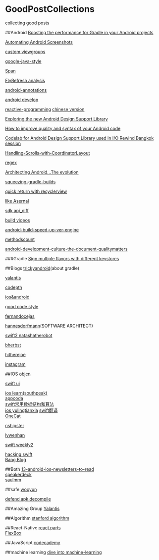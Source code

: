 # GoodPostCollections
collecting good posts

##Android
[Boosting the performance for Gradle in your Android projects](https://medium.com/@erikhellman/boosting-the-performance-for-gradle-in-your-android-projects-6d5f9e4580b6)   

[Automating Android Screenshots](https://medium.com/@swanhtet1992/automating-android-screenshots-5b7574c0621d)  

[custom viewgroups](https://sriramramani.wordpress.com/2015/05/06/custom-viewgroups/)  

[google-java-style](http://google-styleguide.googlecode.com/svn/trunk/javaguide.html)  

[Span](http://flavienlaurent.com/blog/2014/01/31/spans/)     

[FlyRefresh analysis](http://www.race604.com/flyrefresh/)   

[android-annotations](http://tools.android.com/tech-docs/support-annotations)  

[android develop](https://medium.com/google-developers)   

[reactive-programming](https://www.bignerdranch.com/blog/what-is-functional-reactive-programming/)  [chinese version](http://asce1885.gitbooks.io/android-rd-senior-advanced/content/)  

[Exploring the new Android Design Support   Library](https://medium.com/ribot-labs/exploring-the-new-android-design-support-library-b7cda56d2c32)    

[How to improve quality and syntax of your Android code](http://vincentbrison.com/2014/07/19/how-to-improve-quality-and-syntax-of-your-android-code/)  

[Codelab for Android Design Support Library used in I/O Rewind Bangkok   session](http://inthecheesefactory.com/blog/android-design-support-library-codelab/en)  

[Handling-Scrolls-with-CoordinatorLayout](https://guides.codepath.com/android/Handling-Scrolls-with-CoordinatorLayout)

[regex](http://deerchao.net/tutorials/regex/regex.htm)  

[Architecting Android…The evolution](http://fernandocejas.com/2015/07/18/architecting-android-the-evolution/)  

[squeezing-gradle-builds](http://saulmm.github.io/squeezing-gradle-builds/)  

[quick return with recyclerview](https://medium.com/@bherbst/quick-return-with-recyclerview-e70c8da9b4c1)  

[like Asernal](http://www.android-gems.com/)  

[sdk api_diff](http://developer.android.com/sdk/api_diff/23/changes.html)  

[build videos](https://yalantis.com/blog/video-recording-app-development-how-we-built-instagram-for-videos/)  

[android-build-speed-up-ver-engine](https://medium.com/@jsuch2362/android-build-speed-up-ver-english-c76890aa610#.elxkv5hp5)  

[methodscount](http://www.methodscount.com/)  

[android-development-culture-the-document-qualitymatters](http://artemzin.com/blog/android-development-culture-the-document-qualitymatters/)

###Gradle
[Sign multiple flavors with different keystores](http://blog.tunebrains.com/2015/10/02/gradle-multi-flavors-signing.html)

##Blogs
[trickyandroid](http://trickyandroid.com/)(about gradle)  

[yalantis](http://yalantis.com/blog/)  

[codepth](https://guides.codepath.com)  

[ios&android](http://www.raywenderlich.com/)

[good code style](http://blog.2baxb.me/)

[fernandocejas](http://fernandocejas.com/)  

[hannesdorfmann](http://hannesdorfmann.com/)(SOFTWARE ARCHITECT)  

[swift2 natashatherobot](http://natashatherobot.com/)     

[bherbst](https://medium.com/@bherbst)  

[hitherejoe](https://medium.com/@hitherejoe)  

[instagram](http://instagram-engineering.tumblr.com/)

##IOS
[objcn](http://objccn.io/)  

[swift ui](http://www.raywenderlich.com/)  

[ios learn(southpeak)](http://southpeak.github.io/blog/archives/)  
[appcoda](http://www.appcoda.com/)  
[swift常用数据结构和算法](http://waynewbishop.com/swift)  
[ios yulingtianxia](http://yulingtianxia.com/)
[swift翻译](http://swift.gg/)  
[OneCat](http://swifter.tips/)

[nshipster](http://nshipster.com/)  

[lvwenhan](http://lvwenhan.com/)  

[swift weekly2](http://swiftsandbox.io/)  

[hacking swift](https://www.hackingwithswift.com/)  
[Bang Blog](http://blog.cnbang.net/)

##Both
[13-android-ios-newsletters-to-read](http://blog.instabug.com/2015/07/13-android-ios-newsletters-to-read/)    
[speakerdeck](https://speakerdeck.com/)  
[saulmm](http://saulmm.github.io/)

##safe
[wooyun](http://drops.wooyun.org/) 

[defend apk decompile](http://www.freebuf.com/tools/76884.html)  

##Amazing Group
[Yalantis](https://github.com/Yalantis)

##Algorithm
[stanford algorithm](http://web.stanford.edu/class/cs97si/)  

##React-Native
[react.parts](https://react.parts/native)  
[FlexBox](https://css-tricks.com/snippets/css/a-guide-to-flexbox/)

##JavaScript
[codecademy](https://www.codecademy.com/)  

##machine learning
[dive into machine-learning](https://github.com/hangtwenty/dive-into-machine-learning)
